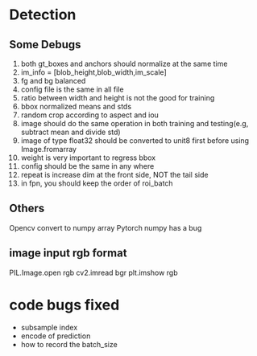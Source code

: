 
# Detection


## Some Debugs
1. both gt_boxes and anchors should normalize at the same time
2. im_info = [blob_height,blob_width,im_scale]
3. fg and bg balanced
4. config file is the same in all file
5. ratio between width and height is not the good for training
6. bbox normalized means and stds
7. random crop according to aspect and iou
8. image should do the same operation in both training and testing(e.g, subtract mean and divide std)
9. image of type float32  should be converted to unit8 first before using Image.fromarray
10. weight is very important to regress bbox
11. config should be the same in any where
12. repeat is increase dim at the front side, NOT the tail side
13. in fpn, you should keep the order of roi_batch



## Others
Opencv convert to numpy array
Pytorch numpy has a bug

## image input rgb format
PIL.Image.open  rgb
cv2.imread      bgr
plt.imshow      rgb



# code bugs fixed
* subsample index
* encode of prediction
* how to record the batch_size
